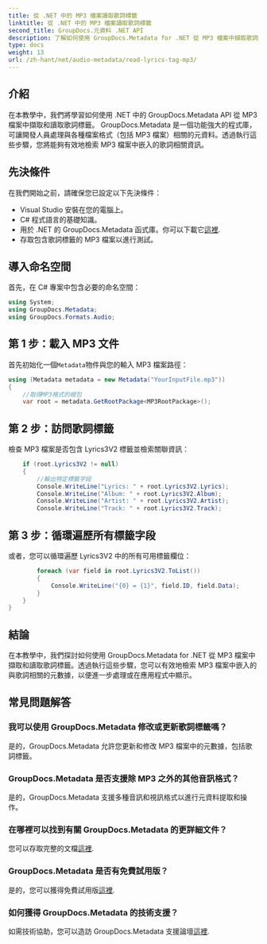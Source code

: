 ```yaml
---
title: 從 .NET 中的 MP3 檔案讀取歌詞標籤
linktitle: 從 .NET 中的 MP3 檔案讀取歌詞標籤
second_title: GroupDocs.元資料 .NET API
description: 了解如何使用 GroupDocs.Metadata for .NET 從 MP3 檔案中擷取歌詞標籤。請按照我們的逐步教學進行操作。
type: docs
weight: 13
url: /zh-hant/net/audio-metadata/read-lyrics-tag-mp3/
---
```

## 介紹
在本教學中，我們將學習如何使用 .NET 中的 GroupDocs.Metadata API 從 MP3 檔案中擷取和讀取歌詞標籤。 GroupDocs.Metadata 是一個功能強大的程式庫，可讓開發人員處理與各種檔案格式（包括 MP3 檔案）相關的元資料。透過執行這些步驟，您將能夠有效地檢索 MP3 檔案中嵌入的歌詞相關資訊。
## 先決條件
在我們開始之前，請確保您已設定以下先決條件：
- Visual Studio 安裝在您的電腦上。
- C# 程式語言的基礎知識。
- 用於 .NET 的 GroupDocs.Metadata 函式庫。你可以下載它[這裡](https://releases.groupdocs.com/metadata/net/).
- 存取包含歌詞標籤的 MP3 檔案以進行測試。

## 導入命名空間
首先，在 C# 專案中包含必要的命名空間：
```csharp
using System;
using GroupDocs.Metadata;
using GroupDocs.Formats.Audio;
```
## 第 1 步：載入 MP3 文件
首先初始化一個`Metadata`物件與您的輸入 MP3 檔案路徑：
```csharp
using (Metadata metadata = new Metadata("YourInputFile.mp3"))
{
    //取得MP3格式的根包
    var root = metadata.GetRootPackage<MP3RootPackage>();
```
## 第 2 步：訪問歌詞標籤
檢查 MP3 檔案是否包含 Lyrics3V2 標籤並檢索關聯資訊：
```csharp
    if (root.Lyrics3V2 != null)
    {
        //輸出特定標籤字段
        Console.WriteLine("Lyrics: " + root.Lyrics3V2.Lyrics);
        Console.WriteLine("Album: " + root.Lyrics3V2.Album);
        Console.WriteLine("Artist: " + root.Lyrics3V2.Artist);
        Console.WriteLine("Track: " + root.Lyrics3V2.Track);
```
## 第 3 步：循環遍歷所有標籤字段
或者，您可以循環遍歷 Lyrics3V2 中的所有可用標籤欄位：
```csharp
        foreach (var field in root.Lyrics3V2.ToList())
        {
            Console.WriteLine("{0} = {1}", field.ID, field.Data);
        }
    }
}
```

## 結論
在本教學中，我們探討如何使用 GroupDocs.Metadata for .NET 從 MP3 檔案中擷取和讀取歌詞標籤。透過執行這些步驟，您可以有效地檢索 MP3 檔案中嵌入的與歌詞相關的元數據，以便進一步處理或在應用程式中顯示。

## 常見問題解答
### 我可以使用 GroupDocs.Metadata 修改或更新歌詞標籤嗎？
是的，GroupDocs.Metadata 允許您更新和修改 MP3 檔案中的元數據，包括歌詞標籤。
### GroupDocs.Metadata 是否支援除 MP3 之外的其他音訊格式？
是的，GroupDocs.Metadata 支援多種音訊和視訊格式以進行元資料提取和操作。
### 在哪裡可以找到有關 GroupDocs.Metadata 的更詳細文件？
您可以存取完整的文檔[這裡](https://reference.groupdocs.com/metadata/net/).
### GroupDocs.Metadata 是否有免費試用版？
是的，您可以獲得免費試用版[這裡](https://releases.groupdocs.com/).
### 如何獲得 GroupDocs.Metadata 的技術支援？
如需技術協助，您可以造訪 GroupDocs.Metadata 支援論壇[這裡](https://forum.groupdocs.com/c/metadata/14).